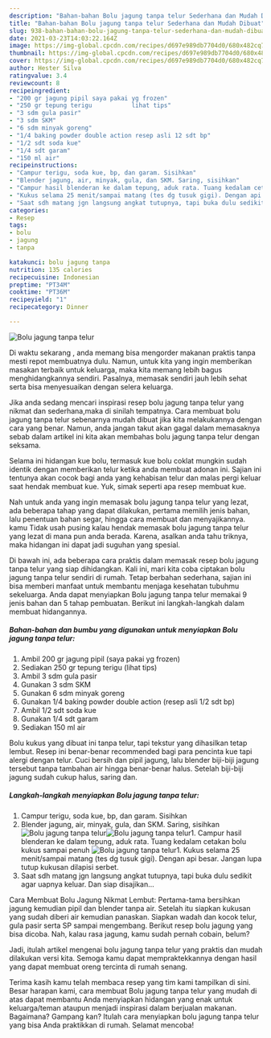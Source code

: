 ```yaml
---
description: "Bahan-bahan Bolu jagung tanpa telur Sederhana dan Mudah Dibuat"
title: "Bahan-bahan Bolu jagung tanpa telur Sederhana dan Mudah Dibuat"
slug: 938-bahan-bahan-bolu-jagung-tanpa-telur-sederhana-dan-mudah-dibuat
date: 2021-03-23T14:03:22.164Z
image: https://img-global.cpcdn.com/recipes/d697e989db7704d0/680x482cq70/bolu-jagung-tanpa-telur-foto-resep-utama.jpg
thumbnail: https://img-global.cpcdn.com/recipes/d697e989db7704d0/680x482cq70/bolu-jagung-tanpa-telur-foto-resep-utama.jpg
cover: https://img-global.cpcdn.com/recipes/d697e989db7704d0/680x482cq70/bolu-jagung-tanpa-telur-foto-resep-utama.jpg
author: Hester Silva
ratingvalue: 3.4
reviewcount: 8
recipeingredient:
- "200 gr jagung pipil saya pakai yg frozen"
- "250 gr tepung terigu           lihat tips"
- "3 sdm gula pasir"
- "3 sdm SKM"
- "6 sdm minyak goreng"
- "1/4 baking powder double action resep asli 12 sdt bp"
- "1/2 sdt soda kue"
- "1/4 sdt garam"
- "150 ml air"
recipeinstructions:
- "Campur terigu, soda kue, bp, dan garam. Sisihkan"
- "Blender jagung, air, minyak, gula, dan SKM. Saring, sisihkan"
- "Campur hasil blenderan ke dalam tepung, aduk rata. Tuang kedalam cetakan bolu kukus sampai penuh"
- "Kukus selama 25 menit/sampai matang (tes dg tusuk gigi). Dengan api besar. Jangan lupa tutup kukusan dilapisi serbet."
- "Saat sdh matang jgn langsung angkat tutupnya, tapi buka dulu sedikit agar uapnya keluar. Dan siap disajikan..."
categories:
- Resep
tags:
- bolu
- jagung
- tanpa

katakunci: bolu jagung tanpa 
nutrition: 135 calories
recipecuisine: Indonesian
preptime: "PT34M"
cooktime: "PT36M"
recipeyield: "1"
recipecategory: Dinner

---
```



![Bolu jagung tanpa telur](https://img-global.cpcdn.com/recipes/d697e989db7704d0/680x482cq70/bolu-jagung-tanpa-telur-foto-resep-utama.jpg)

Di waktu  sekarang , anda memang bisa mengorder makanan praktis tanpa mesti repot membuatnya dulu. Namun, untuk kita yang ingin memberikan masakan terbaik untuk keluarga, maka kita memang lebih bagus menghidangkannya sendiri. Pasalnya, memasak sendiri jauh lebih sehat serta bisa menyesuaikan dengan selera keluarga.

Jika anda sedang mencari inspirasi resep bolu jagung tanpa telur yang nikmat dan sederhana,maka di sinilah tempatnya. Cara membuat bolu jagung tanpa telur  sebenarnya mudah dibuat jika kita melakukannya dengan cara yang benar. Namun, anda jangan takut akan gagal dalam memasaknya 
sebab dalam artikel ini kita akan membahas bolu jagung tanpa telur dengan seksama.  

Selama ini hidangan kue bolu, termasuk kue bolu coklat mungkin sudah identik dengan memberikan telur ketika anda membuat adonan ini. Sajian ini tentunya akan cocok bagi anda yang kehabisan telur dan malas pergi keluar saat hendak membuat kue. Yuk, simak seperti apa resep membuat kue.

Nah untuk anda yang ingin memasak bolu jagung tanpa telur yang lezat, ada beberapa tahap yang dapat dilakukan, pertama memilih jenis bahan, lalu penentuan bahan segar, hingga cara membuat dan menyajikannya. kamu Tidak usah pusing kalau hendak memasak bolu jagung tanpa telur yang lezat di mana pun anda berada. Karena, asalkan anda  tahu triknya, maka hidangan ini dapat jadi suguhan yang spesial.

Di bawah ini, ada beberapa cara praktis  dalam memasak resep bolu jagung tanpa telur yang siap dihidangkan. Kali ini, mari kita coba ciptakan bolu jagung tanpa telur sendiri di rumah. Tetap berbahan sederhana, sajian ini bisa memberi manfaat untuk membantu menjaga kesehatan tubuhmu sekeluarga. Anda dapat menyiapkan Bolu jagung tanpa telur memakai 9 jenis bahan dan 5 tahap pembuatan. Berikut ini langkah-langkah dalam membuat hidangannya.

<!--inarticleads1-->

##### Bahan-bahan dan bumbu yang digunakan untuk menyiapkan Bolu jagung tanpa telur:

1. Ambil 200 gr jagung pipil (saya pakai yg frozen)
1. Sediakan 250 gr tepung terigu           (lihat tips)
1. Ambil 3 sdm gula pasir
1. Gunakan 3 sdm SKM
1. Gunakan 6 sdm minyak goreng
1. Gunakan 1/4 baking powder double action (resep asli 1/2 sdt bp)
1. Ambil 1/2 sdt soda kue
1. Gunakan 1/4 sdt garam
1. Sediakan 150 ml air


Bolu kukus yang dibuat ini tanpa telur, tapi tekstur yang dihasilkan tetap lembut. Resep ini benar-benar recommended bagi para pencinta kue tapi alergi dengan telur. Cuci bersih dan pipil jagung, lalu blender biji-biji jagung tersebut tanpa tambahan air hingga benar-benar halus. Setelah biji-biji jagung sudah cukup halus, saring dan. 

<!--inarticleads2-->

##### Langkah-langkah menyiapkan Bolu jagung tanpa telur:

1. Campur terigu, soda kue, bp, dan garam. Sisihkan
1. Blender jagung, air, minyak, gula, dan SKM. Saring, sisihkan
<img src="https://img-global.cpcdn.com/steps/cdf885ece83d3baa/160x128cq70/bolu-jagung-tanpa-telur-langkah-memasak-2-foto.jpg" alt="Bolu jagung tanpa telur"><img src="https://img-global.cpcdn.com/steps/5eb96a8aa46eea27/160x128cq70/bolu-jagung-tanpa-telur-langkah-memasak-2-foto.jpg" alt="Bolu jagung tanpa telur">1. Campur hasil blenderan ke dalam tepung, aduk rata. Tuang kedalam cetakan bolu kukus sampai penuh
<img src="https://img-global.cpcdn.com/steps/611c1a78254fdf3f/160x128cq70/bolu-jagung-tanpa-telur-langkah-memasak-3-foto.jpg" alt="Bolu jagung tanpa telur">1. Kukus selama 25 menit/sampai matang (tes dg tusuk gigi). Dengan api besar. Jangan lupa tutup kukusan dilapisi serbet.
1. Saat sdh matang jgn langsung angkat tutupnya, tapi buka dulu sedikit agar uapnya keluar. Dan siap disajikan...


Cara Membuat Bolu Jagung Nikmat Lembut: Pertama-tama bersihkan jagung kemudian pipil dan blender tanpa air. Setelah itu siapkan kukusan yang sudah diberi air kemudian panaskan. Siapkan wadah dan kocok telur, gula pasir serta SP sampai mengembang. Berikut resep bolu jagung yang bisa dicoba. Nah, kalau rasa jagung, kamu sudah pernah cobain, belum? 

Jadi, itulah artikel mengenai  bolu jagung tanpa telur  yang praktis dan mudah dilakukan versi kita. Semoga kamu dapat mempraktekkannya dengan hasil yang dapat membuat oreng tercinta di rumah senang. 

Terima kasih kamu telah membaca resep yang tim kami tampilkan di sini. Besar harapan kami, cara membuat  Bolu jagung tanpa telur yang mudah di atas dapat membantu Anda menyiapkan hidangan yang enak untuk keluarga/teman ataupun menjadi inspirasi dalam berjualan makanan. Bagaimana? Gampang kan? Itulah cara menyiapkan bolu jagung tanpa telur yang bisa Anda praktikkan di rumah. Selamat mencoba!

